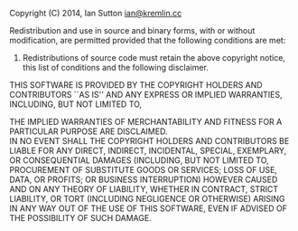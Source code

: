  Copyright (C) 2014, Ian Sutton <ian@kremlin.cc> 

Redistribution and use in source and binary forms, with or without modification, are permitted provided that the following conditions are met:

1. Redistributions of source code must retain the above copyright notice, this list of conditions and the following disclaimer.

THIS SOFTWARE IS PROVIDED BY THE COPYRIGHT HOLDERS AND CONTRIBUTORS ``AS IS'' AND ANY EXPRESS OR IMPLIED WARRANTIES, INCLUDING, BUT NOT LIMITED TO, 
  
 
  THE IMPLIED WARRANTIES OF MERCHANTABILITY AND FITNESS FOR A PARTICULAR PURPOSE ARE DISCLAIMED.  
  IN NO EVENT SHALL THE COPYRIGHT HOLDERS AND CONTRIBUTORS BE LIABLE FOR ANY DIRECT, INDIRECT, INCIDENTAL, SPECIAL, EXEMPLARY, OR CONSEQUENTIAL DAMAGES 
  (INCLUDING, BUT NOT LIMITED TO, PROCUREMENT OF SUBSTITUTE GOODS OR SERVICES; LOSS OF USE, DATA, OR PROFITS; OR BUSINESS INTERRUPTION) 
  HOWEVER CAUSED AND ON ANY THEORY OF LIABILITY, 
  WHETHER IN CONTRACT, STRICT LIABILITY, OR TORT (INCLUDING NEGLIGENCE OR OTHERWISE) 
  ARISING IN ANY WAY OUT OF THE USE OF THIS SOFTWARE, EVEN IF ADVISED OF THE POSSIBILITY OF SUCH DAMAGE.
